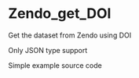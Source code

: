 # Zendo_get_DOI
Get the dataset from Zendo using DOI 

Only JSON type support

Simple example source code
